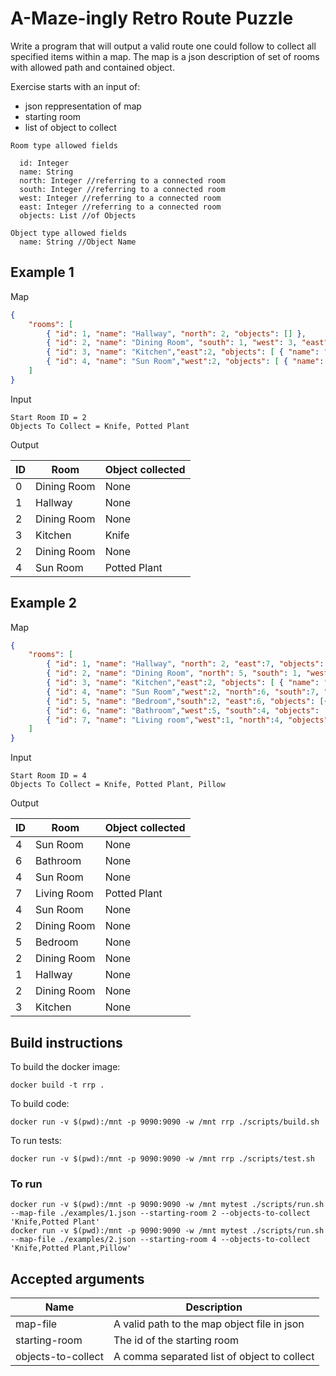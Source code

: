 A-Maze-ingly Retro Route Puzzle
==================

Write a program that will output a valid route one could follow to collect all specified items within a map.
The map is a json description of set of rooms with allowed path and contained object.

Exercise starts with an input of:
  - json reppresentation of map
  - starting room
  - list of object to collect
  
```
Room type allowed fields

  id: Integer
  name: String
  north: Integer //referring to a connected room
  south: Integer //referring to a connected room
  west: Integer //referring to a connected room
  east: Integer //referring to a connected room
  objects: List //of Objects
  
Object type allowed fields
  name: String //Object Name
```

Example 1
-------

Map
```json
{
    "rooms": [
        { "id": 1, "name": "Hallway", "north": 2, "objects": [] },
        { "id": 2, "name": "Dining Room", "south": 1, "west": 3, "east": 4, "objects": [] },
        { "id": 3, "name": "Kitchen","east":2, "objects": [ { "name": "Knife" } ] },
        { "id": 4, "name": "Sun Room","west":2, "objects": [ { "name": "Potted Plant" } ] }
    ]
}
```

Input
```
Start Room ID = 2
Objects To Collect = Knife, Potted Plant
```

Output

| ID | Room | Object collected|
|----|------|-----------------|
|0|Dining Room|None|
|1|Hallway|None|
|2|Dining Room|None|
|3|Kitchen|Knife|
|2|Dining Room|None|
|4|Sun Room|Potted Plant|

Example 2
-------

Map
```json
{
    "rooms": [
        { "id": 1, "name": "Hallway", "north": 2, "east":7, "objects": [] },
        { "id": 2, "name": "Dining Room", "north": 5, "south": 1, "west": 3, "east": 4, "objects": [] },
        { "id": 3, "name": "Kitchen","east":2, "objects": [ { "name": "Knife" } ] },
        { "id": 4, "name": "Sun Room","west":2, "north":6, "south":7, "objects": [] },
        { "id": 5, "name": "Bedroom","south":2, "east":6, "objects": [{ "name": "Pillow" }] },
        { "id": 6, "name": "Bathroom","west":5, "south":4, "objects": [] },
        { "id": 7, "name": "Living room","west":1, "north":4, "objects": [{ "name": "Potted Plant" }] }
    ]
}
```

Input
```
Start Room ID = 4
Objects To Collect = Knife, Potted Plant, Pillow
```

Output

| ID | Room | Object collected|
|----|------|-----------------|
|4|Sun Room|None|
|6|Bathroom|None|
|4|Sun Room|None|
|7|Living Room|Potted Plant|
|4|Sun Room|None|
|2|Dining Room|None|
|5|Bedroom|None|
|2|Dining Room|None|
|1|Hallway|None|
|2|Dining Room|None|
|3|Kitchen|None|

Build instructions
------------------

To build the docker image:
```
docker build -t rrp .
```

To build code:
```
docker run -v $(pwd):/mnt -p 9090:9090 -w /mnt rrp ./scripts/build.sh
```

To run tests:
```
docker run -v $(pwd):/mnt -p 9090:9090 -w /mnt rrp ./scripts/test.sh
```

### To run
```
docker run -v $(pwd):/mnt -p 9090:9090 -w /mnt mytest ./scripts/run.sh --map-file ./examples/1.json --starting-room 2 --objects-to-collect 'Knife,Potted Plant'
docker run -v $(pwd):/mnt -p 9090:9090 -w /mnt mytest ./scripts/run.sh --map-file ./examples/2.json --starting-room 4 --objects-to-collect 'Knife,Potted Plant,Pillow'
```

## Accepted arguments
| Name | Description |
|----|------|
|map-file|A valid path to the map object file in json|
|starting-room|The id of the starting room|
|objects-to-collect|A comma separated list of object to collect|

